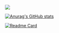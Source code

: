 ![](https://komarev.com/ghpvc/?username=shachy)

[![Anurag's GitHub stats](https://github-readme-stats.vercel.app/api?username=shachy&show_icons=true&theme=onedark)](https://github.com/anuraghazra/github-readme-stats)

[![Readme Card](https://github-readme-stats.vercel.app/api/pin/?username=shachy&repo=Enx&show_owner=shachy)](https://github.com/shachy/Enx)
